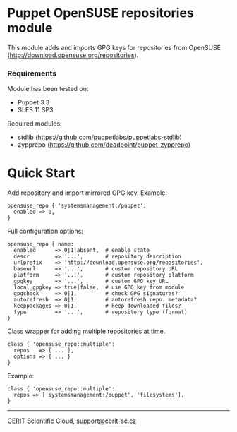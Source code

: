 # Puppet OpenSUSE repositories module

This module adds and imports GPG keys for repositories
from OpenSUSE (http://download.opensuse.org/repositories).

### Requirements

Module has been tested on:

* Puppet 3.3
* SLES 11 SP3

Required modules:

* stdlib (https://github.com/puppetlabs/puppetlabs-stdlib)
* zypprepo (https://github.com/deadpoint/puppet-zypprepo)

# Quick Start

Add repository and import mirrored GPG key. Example:

```puppet
opensuse_repo { 'systemsmanagement:/puppet':
  enabled => 0,
}
```

Full configuration options:

```puppet
opensuse_repo { name:
  enabled      => 0|1|absent,  # enable state
  descr        => '...',       # repository description
  urlprefix    => 'http://download.opensuse.org/repositories',
  baseurl      => '...',       # custom repository URL
  platform     => '...',       # custom repository platform
  gpgkey       => '...',       # custom GPG key URL
  local_gpgkey => true|false,  # use GPG key from module
  gpgcheck     => 0|1,         # check GPG signatures?
  autorefresh  => 0|1,         # autorefresh repo. metadata?
  keeppackages => 0|1,         # keep downloaded files?
  type         => '...',       # repository type (format)
}
```

Class wrapper for adding multiple repositories at time.

```puppet
class { 'opensuse_repo::multiple':
  repos   => [ ... ],
  options => { ... }
}
```

Example: 

```puppet
class { 'opensuse_repo::multiple':
  repos => ['systemsmanagement:/puppet', 'filesystems'],
}
```

***

CERIT Scientific Cloud, <support@cerit-sc.cz>
